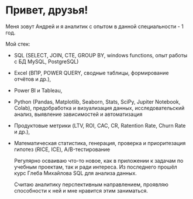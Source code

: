 # Привет, друзья! 

Меня зовут Андрей и я аналитик с опытом в данной специальности - 1 год.

Мой стек:
- SQL (SELECT, JOIN, CTE, GROUP BY, windows functions, опыт работы с БД MySQL, PostgreSQL)
- Excel (ВПР, POWER QUERY, сводные таблицы, формирование отчётов и др.), 
- Power BI и Tableau,
- Python (Pandas, Matplotlib, Seaborn, Stats, SciPy, Jupiter Notebook, Colab), предобработка и визуализация данных, исследовательский анализ, выявление зависимостей и автоматизация 
- Продуктовые метрики (LTV, ROI, CAC, CR, Ratention Rate, Churn Rate и др.),
- Математическая статистика, генерация, проверка и приоритезация гипотез (RICE, ICE), А/B-тестирование

  Регулярно осваиваю что-то новое, как в приложении к задачам по учебным проектам, так и ради интереса. Из последнего прошёл курс Глеба Михайлова SQL для анализа данных.
    
  Cчитаю аналитику перспективным направлением, проявляю способности к ней и мне нравится этим заниматься.

